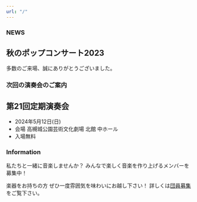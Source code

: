 ```yaml
---
url: "/"
---
```


### NEWS

## 秋のポップコンサート2023

多数のご来場、誠にありがとうございました。

### 次回の演奏会のご案内

## 第21回定期演奏会

- 2024年5月12日(日)
- 会場 高槻城公園芸術文化劇場 北館 中ホール
- 入場無料


### Information

私たちと一緒に音楽しませんか？
みんなで楽しく音楽を作り上げるメンバーを募集中！

楽器をお持ちの方
ぜひ一度雰囲気を味わいにお越し下さい！
詳しくは[団員募集](/new/docs/invite)をご覧下さい。
